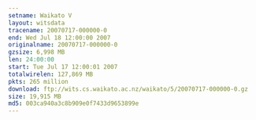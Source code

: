 ```yaml
---
setname: Waikato V
layout: witsdata
tracename: 20070717-000000-0
end: Wed Jul 18 12:00:00 2007
originalname: 20070717-000000-0
gzsize: 6,998 MB
len: 24:00:00
start: Tue Jul 17 12:00:01 2007
totalwirelen: 127,869 MB
pkts: 265 million
download: ftp://wits.cs.waikato.ac.nz/waikato/5/20070717-000000-0.gz
size: 19,915 MB
md5: 003ca940a3c8b909e0f7433d9653899e
---
```

